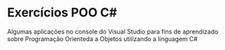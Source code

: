 # Exercícios POO C#
Algumas aplicações no console do Visual Studio para fins de aprendizado sobre Programação Orienteda a Objetos utilizando a linguagem C#
